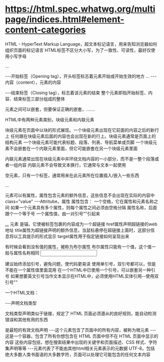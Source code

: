 # https://html.spec.whatwg.org/multipage/indices.html#element-content-categories

HTML - HyperText Markup Language，超文本标记语言，用来告知浏览器如何组织页面的标记语言
HTML标签不区分大小写，为了一致性、可读性，最好仅使用小写字母

<p>...</p>
<p> ---开始标签（Opening tag），开头标签标志着元素开始或开始生效的地方
... ---内容（content），元素的内容
</p> ---结束标签（Closing tag），标志着该元素的结束
整个元素即指开始标签、内容、结束标签三部分组成的整体

元素之间可以嵌套，但要保证正确的嵌套，<tag1>..<tag2>...</tag2>..</tag1>

HTML中有两种元素类别，块级元素和内联元素

块级元素在页面中以块的形式展现。一个块级元素出现在它前面的内容之后的新行上
任何跟在块级元素后面的内容也会出现在新的行上。块级元素通常是页面上的结构元素
一个块级元素可能代表标题、段落、列表、导航菜单或页脚
一个块级元素不会嵌套在一个内联元素里面，但它可能嵌套在另一个块级元素里面

内联元素通常出现在块级元素中并环绕文档内容的一小部分，而不是一整个段落或者一组内容
内联元素不会导致文本换行，它通常与文本一起使用

空元素，只有一个标签，通常用来在此元素所在位置插入/嵌入一些东西

<p class="value">...</p>
元素可以有属性，属性包含元素的额外信息，这些信息不会出现在实际的内容中
class="value" ---Attritube，属性
属性包含：
一个空格，它在属性和元素名称之间
如果一个元素具有多个属性，则每个属性之间必须由空格分隔
属性名称，后面跟个一个等于号
一个属性值，由一对引号""引起来

<a href="xxx" title="xxx" target="xxx">...</a>
元素 <a> 是锚，它使被标签包裹的内容成为一个超链接
href属性声明超链接的web地址
title属性为超链接声明的额外信息，当鼠标悬停在超链接上面时，这部分信息将以工具提示的形式显示
target属性用于指定链接如何呈现出来

有时候会看到没有值的属性，被称为布尔属性
布尔属性只能有一个值，这个值一般与属性名称相同
<input text="xxx" disable="xxx" />

建议始终添加引号，避免问题，使代码更易读
使用单引号，双引号都可以，但是不能在一个属性值里面混用
在一个HTML中已使用一个引号，可以嵌套另一种引号
如果想要英文引号当作文本显示在HTML中，必须使用HTML实体引用--使用双引号""

一个HTML文档：
<!DOCTYPE html> ---声明文档类型
文档类型声明类似于链接，规定了 HTML 页面必须遵从的良好规则，能自动检测错误和其他有用的东西
<!DOCTYPE html> 是最短的有效文档声明
<html></html> ---这个元素包含了页面中的所有内容，被称为根元素
<head></head> ---这是一个容器，包含了所有你想包含在 HTML 页面中但不在 HTML 页面中显示的内容
这些内容包括，想在搜索结果中出现的关键字和页面描述、CSS 样式、字符集声明等等
<meta charset="utf-8"> ---<meta>元素代表了不能由其他html相关元素表示的元数据
UTF-8，包括绝大多数人类书面语的大多数字符，页面可以处理它可能包含的任何文本内容